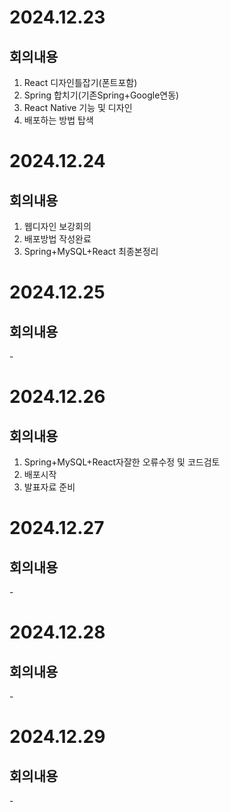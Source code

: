# 2024.12.23
## 회의내용

1. React 디자인틀잡기(폰트포함)
2. Spring 합치기(기존Spring+Google연동)
3. React Native 기능 및 디자인
4. 배포하는 방법 탑색

# 2024.12.24
## 회의내용

1. 웹디자인 보강회의
2. 배포방법 작성완료
3. Spring+MySQL+React 최종본정리

# 2024.12.25
## 회의내용

\-

# 2024.12.26
## 회의내용

1. Spring+MySQL+React자잘한 오류수정 및 코드검토
2. 배포시작
3. 발표자료 준비

# 2024.12.27
## 회의내용

\-

# 2024.12.28
## 회의내용

\-

# 2024.12.29
## 회의내용

\-

